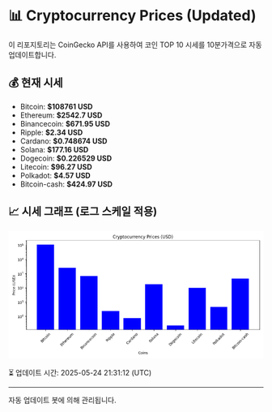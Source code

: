 
# 📊 Cryptocurrency Prices (Updated)

이 리포지토리는 CoinGecko API를 사용하여 코인 TOP 10 시세를 10분가격으로 자동 업데이트합니다.

## 💰 현재 시세
- Bitcoin: **$108761 USD**
- Ethereum: **$2542.7 USD**
- Binancecoin: **$671.95 USD**
- Ripple: **$2.34 USD**
- Cardano: **$0.748674 USD**
- Solana: **$177.16 USD**
- Dogecoin: **$0.226529 USD**
- Litecoin: **$96.27 USD**
- Polkadot: **$4.57 USD**
- Bitcoin-cash: **$424.97 USD**

## 📈 시세 그래프 (로그 스케일 적용)
![Crypto Prices](crypto_prices.png)

⏳ 업데이트 시간: 2025-05-24 21:31:12 (UTC)

---
자동 업데이트 봇에 의해 관리됩니다.
